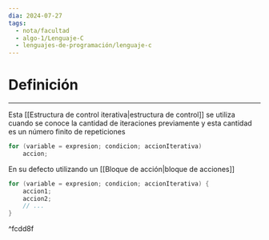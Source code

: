 ```yaml
---
dia: 2024-07-27
tags:
  - nota/facultad
  - algo-1/Lenguaje-C
  - lenguajes-de-programación/lenguaje-c
---
```

# Definición
---
Esta [[Estructura de control iterativa|estructura de control]] se utiliza cuando se conoce la cantidad de iteraciones previamente y esta cantidad es un número finito de repeticiones

```c
for (variable = expresion; condicion; accionIterativa)
	accion;
```

En su defecto utilizando un [[Bloque de acción|bloque de acciones]] 

```c
for (variable = expresion; condicion; accionIterativa) {
	accion1;
	accion2;
	// ...
}	
```

^fcdd8f
